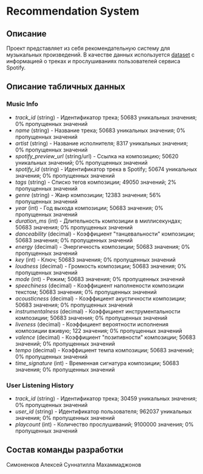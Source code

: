 # Recommendation System

## Описание
Проект представляет из себя рекомендательную систему для музыкальных произведений.
В качестве данных используется [dataset](https://disk.yandex.ru/d/zJETeW9wldI8eg) с информацией о треках и прослушиваниях пользователей сервиса Spotify.

## Описание табличных данных

### Music Info
* *track_id* (string) - Идентификатор трека; 50683 уникальных значения; 0% пропущенных значений
* *name* (string) - Название трека; 50683 уникальных значения; 0% пропущенных значений
* *artist* (string) - Название исполнителя; 8317 уникальных значения; 0% пропущенных значений
* *spotify_preview_url* (string/url) - Ссылка на композицию; 50620 уникальных значений; 0% пропущенных значений
* *spotify_id* (string) - Идентификатор трека в Spotify; 50674 уникальных значения; 0% пропущенных значений
* *tags* (string) - Списко тегов композиции; 49050 значений; 2% пропущенных значений
* *genre* (string) - Жанр композиции; 12383 значения; 56% пропущенных значений
* *year* (int) -  Год выхода композиции; 50683 значения; 0% пропущенных значений
* *duration_ms* (int) - Длительность композиции в миллисекундах; 50683 значения; 0% пропущенных значений
* *danceability* (decimal) - Коэффициент "танцевальности" композиции; 50683 значения; 0% пропущенных значений
* *energy* (decimal) - Энергичность композиции; 50683 значения; 0% пропущенных значений
* *key* (int) - Ключ; 50683 значения; 0% пропущенных значений
* *loudness* (decimal) - Громкость композиции; 50683 значения; 0% пропущенных значений
* *mode* (int) - Режим; 50683 значения; 0% пропущенных значений
* *speechiness* (decimal) - Коэффициент наполнености композиции текстом; 50683 значения; 0% пропущенных значений
* *acousticness* (decimal) - Коэффициент акустичности композиции; 50683 значения; 0% пропущенных значений
* *instrumentalness* (decimal) - Коэффициент инструментальности композиции; 50683 значения; 0% пропущенных значений
* *liveness* (decimal) -  Коэффициент вероятности исполнения композиции вживую; 122 значения; 0% пропущенных значений
* *valence* (decimal) - Коэффициент "позитивности" композиции; 50683 значений; 0% пропущенных значений
* *tempo* (decimal) - Коэффициент темпа композиции; 50683 значений; 0% пропущенных значений
* *time_signature* (int) - Временная сигнатура композиции; 50683 значения; 0% пропущенных значений



### User Listening History
* *track_id* (string) - Идентификатор трека; 30459 уникальных значения; 0% пропущенных значений
* *user_id* (string) - Идентификатор пользователя; 962037 уникальных значения; 0% пропущенных значений
* *playcount* (int) - Количество прослушиваний; 9100000 значения; 0% пропущенных значений

## Состав команды разработки
Симоненков Алексей
Суннатилла Махаммаджонов



